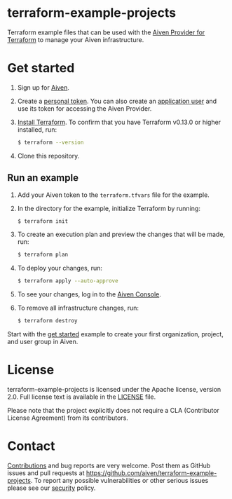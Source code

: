    # terraform-example-projects

   Terraform example files that can be used with the [Aiven Provider for Terraform](https://registry.terraform.io/providers/aiven/aiven/latest) to manage your Aiven infrastructure.

   # Get started

   1. Sign up for [Aiven](https://console.aiven.io/signup?utm_source=terraformregistry&utm_medium=organic&utm_campaign=terraform&utm_content=signup).
   2. Create a [personal token](https://aiven.io/docs/platform/howto/create_authentication_token). You can also create an [application user](https://aiven.io/docs/platform/howto/manage-application-users) and use its token for accessing the Aiven Provider.
   3. [Install Terraform](https://www.terraform.io/downloads). To confirm that you have Terraform v0.13.0 or higher installed, run:  

      ```sh
      $ terraform --version 
      ```

   4. Clone this repository.

   ## Run an example

   1. Add your Aiven token to the `terraform.tfvars` file for the example.

   2. In the directory for the example, initialize Terraform by running:
      
      ```sh
      $ terraform init
      ```

   3. To create an execution plan and preview the changes that will be made, run:

      ```sh
      $ terraform plan

      ```

   4. To deploy your changes, run:

      ```sh
      $ terraform apply --auto-approve
      ```

   5. To see your changes, log in to the [Aiven Console](https://console.aiven.io/).

   6. To remove all infrastructure changes, run: 
      
      ```sh
      $ terraform destroy 
      ```

   Start with the [get started](https://github.com/Aiven-Open/terraform-example-projects/tree/main/get-started) example to create your first organization, project, and user group in Aiven.

   # License

   terraform-example-projects is licensed under the Apache license, version 2.0. Full license text is available in the [LICENSE](LICENSE) file.

   Please note that the project explicitly does not require a CLA (Contributor License Agreement) from its contributors.

   # Contact

   [Contributions](CONTRIBUTING.md) and bug reports are very welcome. Post them as GitHub issues and pull requests at https://github.com/aiven/terraform-example-projects. 
   To report any possible vulnerabilities or other serious issues please see our [security](SECURITY.md) policy.
